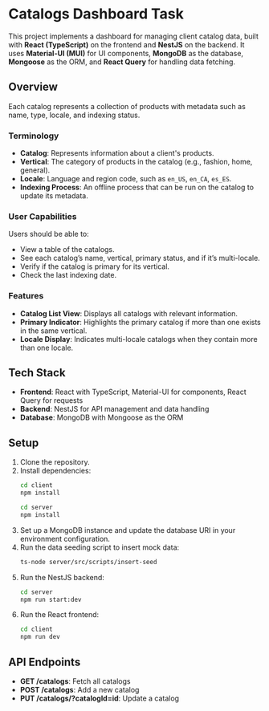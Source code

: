 # Catalogs Dashboard Task

This project implements a dashboard for managing client catalog data, built with **React (TypeScript)** on the frontend and **NestJS** on the backend. It uses **Material-UI (MUI)** for UI components, **MongoDB** as the database, **Mongoose** as the ORM, and **React Query** for handling data fetching.

## Overview

Each catalog represents a collection of products with metadata such as name, type, locale, and indexing status.

### Terminology

- **Catalog**: Represents information about a client's products.
- **Vertical**: The category of products in the catalog (e.g., fashion, home, general).
- **Locale**: Language and region code, such as `en_US`, `en_CA`, `es_ES`.
- **Indexing Process**: An offline process that can be run on the catalog to update its metadata.

### User Capabilities

Users should be able to:
- View a table of the catalogs.
- See each catalog’s name, vertical, primary status, and if it’s multi-locale.
- Verify if the catalog is primary for its vertical.
- Check the last indexing date.

### Features

- **Catalog List View**: Displays all catalogs with relevant information.
- **Primary Indicator**: Highlights the primary catalog if more than one exists in the same vertical.
- **Locale Display**: Indicates multi-locale catalogs when they contain more than one locale.

## Tech Stack

- **Frontend**: React with TypeScript, Material-UI for components, React Query for requests
- **Backend**: NestJS for API management and data handling
- **Database**: MongoDB with Mongoose as the ORM

## Setup

1. Clone the repository.
2. Install dependencies:
   ```bash
   cd client
   npm install
   ```
   ```bash
   cd server
   npm install
   ```
3. Set up a MongoDB instance and update the database URI in your environment configuration.
4. Run the data seeding script to insert mock data:
   ```bash
   ts-node server/src/scripts/insert-seed
   ```
5. Run the NestJS backend:
   ```bash
   cd server
   npm run start:dev
   ```
6. Run the React frontend:
   ```bash
   cd client
   npm run dev
   ```

## API Endpoints

- **GET /catalogs**: Fetch all catalogs
- **POST /catalogs**: Add a new catalog
- **PUT /catalogs/?catalogId=id**: Update a catalog
